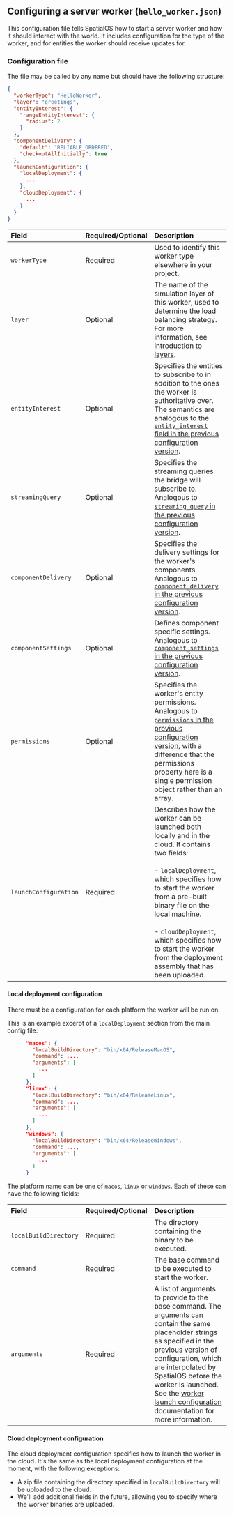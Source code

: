 ## Configuring a server worker (`hello_worker.json`)

This configuration file tells SpatialOS how to start a server worker and how it should interact with the world. It includes configuration for the type of the worker, and for entities the worker should receive updates for.

### Configuration file

The file may be called by any name but should have the following structure:
```json
{
  "workerType": "HelloWorker",
  "layer": "greetings",
  "entityInterest": {
    "rangeEntityInterest": {
      "radius": 2
    }
  },
  "componentDelivery": {
    "default": "RELIABLE_ORDERED",
    "checkoutAllInitially": true
  },
  "launchConfiguration": {
    "localDeployment": {
      ...
    },
    "cloudDeployment": {
      ...
    }
  }
}
```


| Field | Required/Optional | Description | 
| :------------- | :------------- | :------- |
| `workerType` | Required | Used to identify this worker type elsewhere in your project. |
|`layer`| Optional | The name of the simulation layer of this worker, used to determine the load balancing strategy. For more information, see [introduction to layers](https://docs.improbable.io/reference/latest/shared/worker-configuration/layers#introduction-to-layers).|
| `entityInterest` | Optional | Specifies the entities to subscribe to in addition to the ones the worker is authoritative over. The semantics are analogous to the [`entity_interest` field in the previous configuration version](https://docs.improbable.io/reference/latest/shared/worker-configuration/bridge-config#entity-interest). |
| `streamingQuery` | Optional | Specifies the streaming queries the bridge will subscribe to. Analogous to [`streaming_query` in the previous configuration version](https://docs.improbable.io/reference/latest/shared/worker-configuration/bridge-config#streaming-queries). |
| `componentDelivery` | Optional | Specifies the delivery settings for the worker's components. Analogous to [`component_delivery` in the previous configuration version](https://docs.improbable.io/reference/latest/shared/worker-configuration/bridge-config#component-delivery). |
| `componentSettings` | Optional | Defines component specific settings. Analogous to [`component_settings` in the previous configuration version](https://docs.improbable.io/reference/latest/shared/worker-configuration/bridge-config#component-settings). |
| `permissions` | Optional | Specifies the worker's entity permissions. Analogous to [`permissions` in the previous configuration version](https://docs.improbable.io/reference/latest/shared/worker-configuration/permissions), with a difference that the permissions property here is a single permission object rather than an array. |
| `launchConfiguration` | Required | Describes how the worker can be launched both locally and in the cloud. It contains two fields: <br> <br> - `localDeployment`, which specifies how to start the worker from a pre-built binary file on the local machine. <br> <br>  - `cloudDeployment`, which specifies how to start the worker from the deployment assembly that has been uploaded.


#### Local deployment configuration

There must be a configuration for each platform the worker will be run on.

This is an example excerpt of a `localDeployment` section from the main config file:
```json
      "macos": {
        "localBuildDirectory": "bin/x64/ReleaseMacOS",
        "command": ...,
        "arguments": [
          ...
        ]
      },
      "linux": {
        "localBuildDirectory": "bin/x64/ReleaseLinux",
        "command": ...,
        "arguments": [
          ...
        ]
      },
      "windows": {
        "localBuildDirectory": "bin/x64/ReleaseWindows",
        "command": ...,
        "arguments": [
          ...
        ]
      }
```

The platform name can be one of `macos`, `linux` or `windows`. Each of these can have the following fields:

| Field | Required/Optional | Description | 
| :------------- | :------------- | :------- |
| `localBuildDirectory` | Required | The directory containing the binary to be executed. |
| `command` | Required | The base command to be executed to start the worker. |
| `arguments` | Required | A list of arguments to provide to the base command. The arguments can contain the same placeholder strings as specified in the previous version of configuration, which are interpolated by SpatialOS before the worker is launched. See the [worker launch configuration](https://docs.improbable.io/reference/latest/shared/worker-configuration/launch-configuration) documentation for more information. |

#### Cloud deployment configuration
The cloud deployment configuration specifies how to launch the worker in the cloud. It's the same as the local deployment configuration at the moment, with the following exceptions:
- A zip file containing the directory specified in `localBuildDirectory` will be uploaded to the cloud.
- We'll add additional fields in the future, allowing you to specify where the worker binaries are uploaded.

